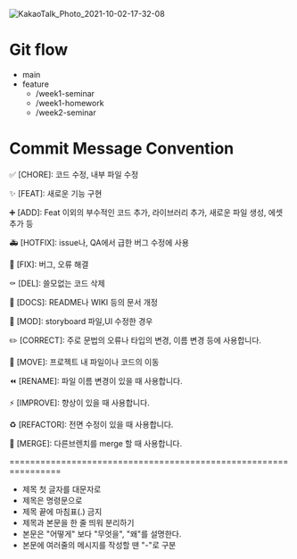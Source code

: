 ![KakaoTalk_Photo_2021-10-02-17-32-08](https://user-images.githubusercontent.com/43312096/135709388-8e13b428-259b-4ce2-984d-3646114efa6d.png)
# Git flow
* main
* feature
  * /week1-seminar
  * /week1-homework
  * /week2-seminar
# Commit Message Convention

✅ [CHORE]: 코드 수정, 내부 파일 수정

✨ [FEAT]: 새로운 기능 구현

➕ [ADD]: Feat 이외의 부수적인 코드 추가, 라이브러리 추가, 새로운 파일 생성, 에셋 추가 등

🚑️ [HOTFIX]: issue나, QA에서 급한 버그 수정에 사용

🔨 [FIX]: 버그, 오류 해결

⚰️ [DEL]: 쓸모없는 코드 삭제

📝 [DOCS]: README나 WIKI 등의 문서 개정

💄 [MOD]: storyboard 파일,UI 수정한 경우

✏️ [CORRECT]: 주로 문법의 오류나 타입의 변경, 이름 변경 등에 사용합니다.

🚚 [MOVE]: 프로젝트 내 파일이나 코드의 이동

⏪️ [RENAME]: 파일 이름 변경이 있을 때 사용합니다.

⚡️ [IMPROVE]: 향상이 있을 때 사용합니다.

♻️ [REFACTOR]: 전면 수정이 있을 때 사용합니다.

🔀 [MERGE]: 다른브렌치를 merge 할 때 사용합니다.

================================================================

* 제목 첫 글자를 대문자로
* 제목은 명령문으로
* 제목 끝에 마침표(.) 금지
* 제목과 본문을 한 줄 띄워 분리하기
* 본문은 "어떻게" 보다 "무엇을", "왜"를 설명한다.
* 본문에 여러줄의 메시지를 작성할 땐 "-"로 구분

